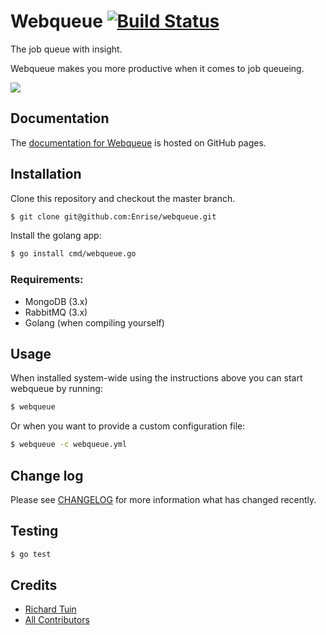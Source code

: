 # Webqueue [![Build Status](https://travis-ci.com/Enrise/webqueue.svg?token=bJj624tmX7p2HiV5a4rJ&branch=master)](https://travis-ci.com/Enrise/webqueue)

The job queue with insight.

Webqueue makes you more productive when it comes to job queueing.

![](http://i.imgur.com/Pg3sv7f.png)

## Documentation

The [documentation for Webqueue](http://enrise.github.io/webqueue/) is hosted on GitHub pages.

## Installation

Clone this repository and checkout the master branch.
``` bash
$ git clone git@github.com:Enrise/webqueue.git
```

Install the golang app:

``` bash
$ go install cmd/webqueue.go
```


### Requirements:

* MongoDB (3.x)
* RabbitMQ (3.x)
* Golang (when compiling yourself)

## Usage

When installed system-wide using the instructions above you can start webqueue by running:

``` bash
$ webqueue
```

Or when you want to provide a custom configuration file:

``` bash
$ webqueue -c webqueue.yml
```

## Change log

Please see [CHANGELOG](CHANGELOG.md) for more information what has changed recently.

## Testing

``` bash
$ go test
```

## Credits

- [Richard Tuin](http://github.com/rtuin)
- [All Contributors](https://github.com/Enrise/webqueue/contributors)
